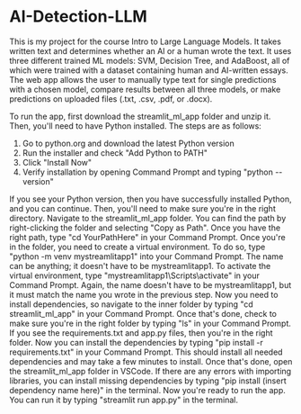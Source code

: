 # AI-Detection-LLM
This is my project for the course Intro to Large Language Models. It takes written text and determines whether an AI or a human wrote the text. It uses three different trained ML models: SVM, Decision Tree, and AdaBoost, all of which were trained with a dataset containing human and AI-written essays. The web app allows the user to manually type text for single predictions with a chosen model, compare results between all three models, or make predictions on uploaded files (.txt, .csv, .pdf, or .docx).

To run the app, first download the streamlit_ml_app folder and unzip it.
Then, you'll need to have Python installed. The steps are as follows:
  1. Go to python.org and download the latest Python version
  2. Run the installer and check "Add Python to PATH"
  3. Click "Install Now"
  4. Verify installation by opening Command Prompt and typing "python --version"

If you see your Python version, then you have successfully installed Python, and you can continue.
Then, you'll need to make sure you're in the right directory. Navigate to the streamlit_ml_app folder. You can find the path by right-clicking the folder and selecting "Copy as Path". Once you have the right path, type "cd YourPathHere" in your Command Prompt.
Once you're in the folder, you need to create a virtual environment. To do so, type "python -m venv mystreamlitapp1" into your Command Prompt. The name can be anything; it doesn't have to be mystreamlitapp1.
To activate the virtual environment, type "mystreamlitapp1\Scripts\activate" in your Command Prompt. Again, the name doesn't have to be mystreamlitapp1, but it must match the name you wrote in the previous step.
Now you need to install dependencies, so navigate to the inner folder by typing "cd streamlit_ml_app" in your Command Prompt. Once that's done, check to make sure you're in the right folder by typing "ls" in your Command Prompt. If you see the requirements.txt and app.py files, then you're in the right folder.
Now you can install the dependencies by typing "pip install -r requirements.txt" in your Command Prompt. This should install all needed dependencies and may take a few minutes to install.
Once that's done, open the streamlit_ml_app folder in VSCode. If there are any errors with importing libraries, you can install missing dependencies by typing "pip install (insert dependency name here)" in the terminal.
Now you're ready to run the app. You can run it by typing "streamlit run app.py" in the terminal.
